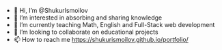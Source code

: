 - 👋 Hi, I’m @ShukurIsmoilov
- 👀 I’m interested in absorbing and sharing knowledge
- 🌱 I’m currently teaching Math, English and Full-Stack web development
- 💞️ I’m looking to collaborate on educational projects
- 📫 How to reach me https://shukurismoilov.github.io/portfolio/

<!---
ShukurIsmoilov/ShukurIsmoilov is a ✨ special ✨ repository because its `README.md` (this file) appears on your GitHub profile.
You can click the Preview link to take a look at your changes.
--->
